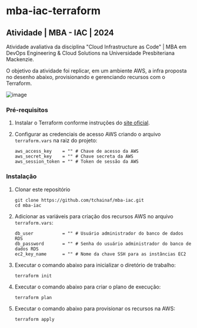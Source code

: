 # mba-iac-terraform

## Atividade | MBA - IAC | 2024

Atividade avaliativa da disciplina "Cloud Infrastructure as Code" | MBA em DevOps Engineering & Cloud Solutions na Universidade Presbiteriana Mackenzie.

O objetivo da atividade foi replicar, em um ambiente AWS, a infra proposta no desenho abaixo, provisionando e gerenciando recursos com o Terraform.

![image](https://github.com/user-attachments/assets/cfccc0a8-d814-49a3-9de5-9d3677e9db1a)

### Pré-requisitos

1. Instalar o Terraform conforme instruções do [site oficial](https://developer.hashicorp.com/terraform/install).

2. Configurar as credenciais de acesso AWS criando o arquivo `terraform.vars` na raiz do projeto:
    ```
    aws_access_key    = "" # Chave de acesso da AWS
    aws_secret_key    = "" # Chave secreta da AWS
    aws_session_token = "" # Token de sessão da AWS
    ```

### Instalação

1. Clonar este repositório
    ```
    git clone https://github.com/tchainaf/mba-iac.git
    cd mba-iac
    ```

2. Adicionar as variáveis para criação dos recursos AWS no arquivo `terraform.vars`:
    ```
    db_user           = "" # Usuário administrador do banco de dados RDS
    db_password       = "" # Senha do usuário administrador do banco de dados RDS
    ec2_key_name      = "" # Nome da chave SSH para as instâncias EC2
    ```

3. Executar o comando abaixo para inicializar o diretório de trabalho:
    ```
    terraform init
    ```
4. Executar o comando abaixo para criar o plano de execução:
    ```
    terraform plan
    ```
5. Executar o comando abaixo para provisionar os recursos na AWS:
    ```
    terraform apply
    ```
